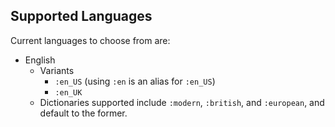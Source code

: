 ## Supported Languages

Current languages to choose from are:
  - English
    - Variants
      - `:en_US` (using `:en` is an alias for `:en_US`)
      - `:en_UK`
    - Dictionaries supported include `:modern`, `:british`, and `:european`, and default to the former.
